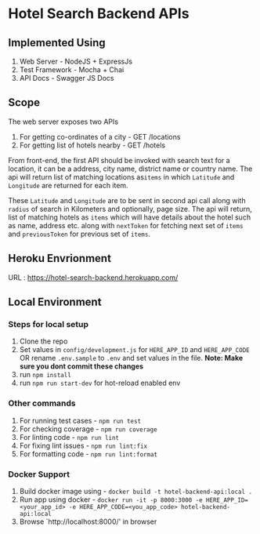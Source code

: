 # Hotel Search Backend APIs

## Implemented Using

1. Web Server - NodeJS + ExpressJs
2. Test Framework - Mocha + Chai
3. API Docs - Swagger JS Docs

## Scope

The web server exposes two APIs

1. For getting co-ordinates of a city - GET /locations
2. For getting list of hotels nearby - GET /hotels

From front-end, the first API should be invoked with search text for a location, it can be a address, city name, district name or country name. The api will return list of matching locations as`items` in which `Latitude` and `Longitude` are returned for each item.

These `Latitude` and `Longitude` are to be sent in second api call along with `radius` of search in Kilometers and optionally, page size. The api will return, list of matching hotels as `items` which will have details about the hotel such as name, address etc. along with `nextToken` for fetching next set of `items` and `previousToken` for previous set of `items`.

## Heroku Envrionment

URL : https://hotel-search-backend.herokuapp.com/

## Local Environment

### Steps for local setup

1. Clone the repo
2. Set values in `config/development.js` for `HERE_APP_ID` and `HERE_APP_CODE` OR rename `.env.sample` to `.env` and set values in the file. **Note: Make sure you dont commit these changes**
3. run `npm install`
4. run `npm run start-dev` for hot-reload enabled env

### Other commands

1. For running test cases - `npm run test`
2. For checking coverage - `npm run coverage`
3. For linting code - `npm run lint`
4. For fixing lint issues - `npm run lint:fix`
5. For formatting code - `npm run lint:format`

### Docker Support

1. Build docker image using - `docker build -t hotel-backend-api:local .`
2. Run app using docker - `docker run -it -p 8000:3000 -e HERE_APP_ID=<your_app_id> -e HERE_APP_CODE=<you_app_code> hotel-backend-api:local`
3. Browse `http://localhost:8000/' in browser
